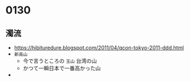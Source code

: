 # 0130

## 濁流

- https://hibituredure.blogspot.com/2011/04/qcon-tokyo-2011-ddd.html
- `新高山`
  - 今で言うところの `玉山` 台湾の山
  - かつて一瞬日本で一番高かった山
-
